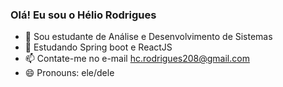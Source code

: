 ### Olá! Eu sou o Hélio Rodrigues



- 🔭 Sou estudante de Análise e Desenvolvimento de Sistemas
- 🌱 Estudando Spring boot e ReactJS
- 📫 Contate-me no e-mail hc.rodrigues208@gmail.com
- 😄 Pronouns: ele/dele

